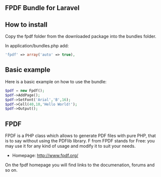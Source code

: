 ## FPDF Bundle for Laravel

## How to install ##

Copy the fpdf folder from the downloaded package into the bundles folder.

In application/bundles.php add:

```php
'fpdf' => array('auto' => true),
```

## Basic example ##

Here is a basic example on how to use the bundle:

```php
$pdf = new Fpdf();
$pdf->AddPage();
$pdf->SetFont('Arial','B',16);
$pdf->Cell(40,10,'Hello World!');
$pdf->Output();
```

## FPDF ##

FPDF is a PHP class which allows to generate PDF files with pure PHP, that is to say without using the PDFlib library. F from FPDF stands for Free: you may use it for any kind of usage and modify it to suit your needs.

- Homepage:      http://www.fpdf.org/

On the fpdf homepage you will find links to the documenation, forums and so on.